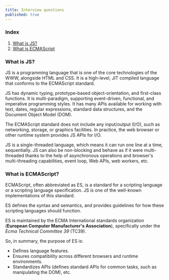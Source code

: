 ```yaml
---
title: Interview questions
published: true
---
```


### Index

1. [What is JS?](#what-is-js)
2. [What is ECMAScript](#what-is-ecmascript)

### What is JS?

JS is a programming language that is one of the core technologies of the WWW, alongside HTML and CSS. It is a high-level, JIT compiled language that conforms to the ECMAScript standard. 

JS has dynamic typing, prototype-based object-orientation, and first-class functions. It is multi-paradigm, supporting event-driven, functional, and imperative programming styles. It has many APIs available for working with text, dates, regular expressions, standard data structures, and the Document Object Model (DOM). 

The ECMAScript standard does not include any input/output (I/O), such as networking, storage, or graphics facilities. In practice, the web browser or other runtime system provides JS APIs for I/O.

JS is a single-threaded language, which means it can run one line at a time, sequentially. JS can also be non-blocking and behave as if it were multi-threaded thanks to the help of asynchronous operations and browser's multi-threading capabilities, event loop, Web APIs, web workers, etc.


### What is ECMAScript?

ECMAScript, often abbreviated as ES, is a standard for a scripting language or a scripting language specification. JS is one of the well-known implementations of this standard.

ES defines the syntax and semantics, and provides guidelines for how these scripting languages should function.

ES is maintained by the ECMA International standards organization (**European Computer Manufacturer's Association**), specifically under the *Ecma Technical Committee 39* (TC39).

So, in summary, the purpose of ES is:

- Defines language features.
- Ensures compatibility across different browsers and runtime environments.
- Standardizes APIs (defines standard APIs for common tasks, such as manipulating the DOM), etc.

